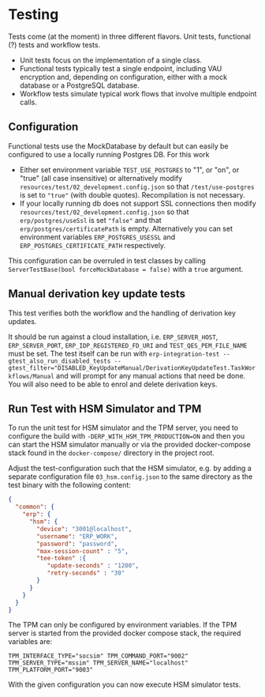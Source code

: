# Testing

Tests come (at the moment) in three different flavors. Unit tests, functional (?) tests and workflow tests.
- Unit tests focus on the implementation of a single class.
- Functional tests typically test a single endpoint, including VAU encryption and, depending on configuration, either with
a mock database or a PostgreSQL database.
- Workflow tests simulate typical work flows that involve multiple endpoint calls.

## Configuration

Functional tests use the MockDatabase by default but can easily be configured to use a locally
running Postgres DB. For this work
- Either set environment variable `TEST_USE_POSTGRES` to "1", or "on", or "true" (all case insensitive) or alternatively
  modify `resources/test/02_development.config.json` so that `/test/use-postgres` is set to `"true"` (with double quotes).
  Recompilation is not necessary.
- If your locally running db does not support SSL connections then modify `resources/test/02_development.config.json` so
that `erp/postgres/useSsl` is set `"false"` and that `erp/postgres/certificatePath` is empty. Alternatively you can set
  environment variables `ERP_POSTGRES_USESSL` and `ERP_POSTGRES_CERTIFICATE_PATH` respectively.

This configuration can be overruled in test classes by calling `ServerTestBase(bool forceMockDatabase = false)`
with a `true` argument.

## Manual derivation key update tests
This test verifies both the workflow and the handling of derivation key updates.

It should be run against a cloud installation, i.e. `ERP_SERVER_HOST`, `ERP_SERVER_PORT`, `ERP_IDP_REGISTERED_FD_URI`
and `TEST_QES_PEM_FILE_NAME` must be set. The test itself can be run with `erp-integration-test
--gtest_also_run_disabled_tests --gtest_filter="DISABLED_KeyUpdateManual/DerivationKeyUpdateTest.TaskWorkflows/Manual`
and will prompt for any manual actions that need be done. You will also need to be able to enrol and delete derivation keys.


## Run Test with HSM Simulator and TPM

To run the unit test for HSM simulator and the TPM server, you need to configure the build with
`-DERP_WITH_HSM_TPM_PRODUCTION=ON` and then you can start the HSM simulator manually or via the provided
docker-compose stack found in the `docker-compose/` directory in the project root.

Adjust the test-configuration such that the HSM simulator, e.g. by adding a separate configuration file
`03_hsm.config.json` to the same directory as the test binary with the following content:

```json
{
  "common": {
    "erp": {
      "hsm": {
        "device": "3001@localhost",
        "username": "ERP_WORK",
        "password": "password",
        "max-session-count" : "5",
        "tee-token" :{
           "update-seconds" : "1200",
           "retry-seconds" : "30"
        }
      }
    }
  }
}
```

The TPM can only be configured by environment variables. If the TPM server is started from
the provided docker compose stack, the required variables are:

```
TPM_INTERFACE_TYPE="socsim" TPM_COMMAND_PORT="9002" TPM_SERVER_TYPE="mssim" TPM_SERVER_NAME="localhost" TPM_PLATFORM_PORT="9003"
```

With the given configuration you can now execute HSM simulator tests.